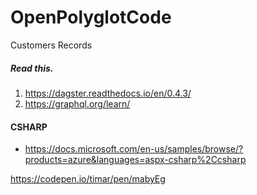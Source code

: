 # OpenPolyglotCode

Customers Records



##### Read this.
1. https://dagster.readthedocs.io/en/0.4.3/
2. https://graphql.org/learn/


#### CSHARP
- https://docs.microsoft.com/en-us/samples/browse/?products=azure&languages=aspx-csharp%2Ccsharp

https://codepen.io/timar/pen/mabyEg
